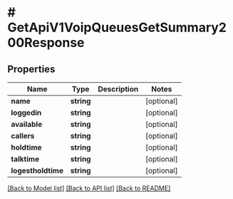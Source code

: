 # # GetApiV1VoipQueuesGetSummary200Response

## Properties

Name | Type | Description | Notes
------------ | ------------- | ------------- | -------------
**name** | **string** |  | [optional]
**loggedin** | **string** |  | [optional]
**available** | **string** |  | [optional]
**callers** | **string** |  | [optional]
**holdtime** | **string** |  | [optional]
**talktime** | **string** |  | [optional]
**logestholdtime** | **string** |  | [optional]

[[Back to Model list]](../../README.md#models) [[Back to API list]](../../README.md#endpoints) [[Back to README]](../../README.md)
